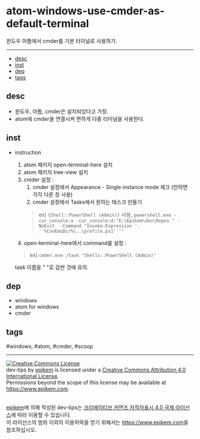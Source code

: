 # atom-windows-use-cmder-as-default-terminal

윈도우 아톰에서 cmder를 기본 터미널로 사용하기.

--------------------------


- [desc](#desc)
- [inst](#inst)
- [dep](#dep)
- [tags](#tags)

## desc
- 윈도우, 아톰, cmder은 설치되있다고 가정.
- atom에 cmder을 연결시켜 편하게 다중 터미널을 사용한다.

## inst
- instruction
  1. atom 패키지 open-terminal-here 설치
  2. atom 패키지 tree-view 설치
  3. cmder 설정 :
      1. cmder 설정에서 Appearance - Single instance mode 체크 (안하면 각각 다른 창 사용)
      2. cmder 설정에서 Tasks에서 원하는 태스크 만들기
      > ex) `{Shell::PowerShell (Admin)}` 사용,
      `powershell.exe -cur_console:a -cur_console:d:"E:\Epikem\dev\Repos " -NoExit  -Command "Invoke-Expression '. ''%ConEmuDir%\..\profile.ps1'''"`
  4. open-terminal-here에서 command를 설정 :
  > ex) `cmder.exe /task "Shells::PowerShell (Admin)"`

  task 이름을 " "로 감싼 것에 유의.

## dep
  - windows
  - atom for windows
  - cmder
  <!-- - atom package : open-terminal-here
  - atom package : tree-view -->

<!-- ## ref -->
  <!-- - [stackoverflow](https://stackoverflow.com/questions/)
  - [github](https://github.com/Epikem) -->

## tags
  #windows, #atom, #cmder, #scoop



--------------------------

<!-- license start -->

<a rel="license" href="http://creativecommons.org/licenses/by/4.0/"><img alt="Creative Commons License" style="border-width:0" src="https://i.creativecommons.org/l/by/4.0/88x31.png" /></a>
<br /><span xmlns:dct="http://purl.org/dc/terms/" property="dct:title">dev-tips</span> by <a xmlns:cc="http://creativecommons.org/ns#" href="https://www.github.com/epikem/dev-tips" property="cc:attributionName" rel="cc:attributionURL">epikem</a> is licensed under a <a rel="license" href="http://creativecommons.org/licenses/by/4.0/">Creative Commons Attribution 4.0 International License</a>.<br />Permissions beyond the scope of this license may be available at <a xmlns:cc="http://creativecommons.org/ns#" href="https://www.epikem.com" rel="cc:morePermissions">https://www.epikem.com</a>.

<br /><a xmlns:cc="http://creativecommons.org/ns#" href="https://www.github.com/epikem/dev-tips" property="cc:attributionName" rel="cc:attributionURL">epikem</a>에 의해 작성된 <span xmlns:dct="http://purl.org/dc/terms/" property="dct:title">dev-tips</span>는 <a rel="license" href="http://creativecommons.org/licenses/by/4.0/">크리에이티브 커먼즈 저작자표시 4.0 국제 라이선스</a>에 따라 이용할 수 있습니다.<br />이 라이선스의 범위 이외의 이용허락을 얻기 위해서는 <a xmlns:cc="http://creativecommons.org/ns#" href="https://www.epikem.com" rel="cc:morePermissions">https://www.epikem.com</a>을 참조하십시오.

<!-- license end -->
